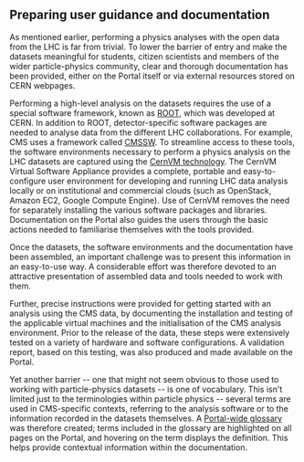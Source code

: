 ## Preparing user guidance and documentation

As mentioned earlier, performing a physics analyses with the open data from the LHC is far from trivial. To lower the barrier of entry and make the datasets meaningful for students, citizen scientists and members of the wider particle-physics community, clear and thorough documentation has been provided, either on the Portal itself or via external resources stored on CERN webpages.

Performing a high-level analysis on the datasets requires the use of a special software framework, known as [ROOT](https://root.cern.ch/about-root), which was developed at CERN. In addition to ROOT, detector-specific software packages are needed to analyse data from the different LHC collaborations. For example, CMS uses a framework called [CMSSW](https://cms-sw.github.io/). To streamline access to these tools, the software environments necessary to perform a physics analysis on the LHC datasets are captured using the [CernVM technology](http://cernvm.cern.ch/). The CernVM Virtual Software Appliance provides a complete, portable and easy-to-configure user environment for developing and running LHC data analysis locally or on institutional and commercial clouds (such as OpenStack, Amazon EC2, Google Compute Engine). Use of CernVM removes the need for separately installing the various software packages and libraries. Documentation on the Portal also guides the users through the basic actions needed to familiarise themselves with the tools provided.

Once the datasets, the software environments and the documentation have been
assembled, an important challenge was to present this information in an
easy-to-use way. A considerable effort was therefore devoted to an attractive presentation of assembled data and tools needed to work with them.

Further, precise instructions were provided for getting started with an analysis using the CMS data, by documenting the installation and testing of the applicable virtual machines and the initialisation of the CMS analysis environment. Prior to the release of the data, these steps were extensively tested on a variety of hardware and software configurations. A validation report, based on this testing, was also produced and made available on the Portal.

Yet another barrier -- one that might not seem obvious to those used to working with particle-physics datasets -- is one of vocabulary. This isn't limited just to the terminologies within particle physics -- several terms are used in CMS-specific contexts, referring to the analysis software or to the information recorded in the datasets themselves. A [Portal-wide glossary](http://opendata.cern.ch/glossary) was therefore created; terms included in the glossary are highlighted on all pages on the Portal, and hovering on the term displays the definition. This helps provide contextual information within the documentation.
